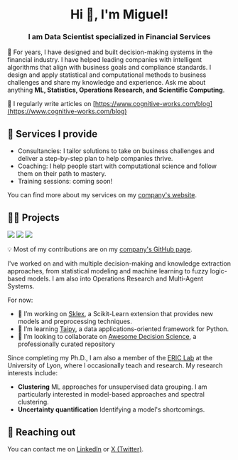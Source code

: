 <h1 align="center">Hi 👋, I'm Miguel!</h1>
<h3 align="center">I am Data Scientist specialized in Financial Services</h3>

💬 For years, I have designed and built decision-making systems in the financial industry. I have helped leading companies with intelligent algorithms that align with business goals and compliance standards. I design and apply statistical and computational methods to business challenges and share my knowledge and experience. Ask me about anything **ML, Statistics, Operations Research, and Scientific Computing**.

📝 I regularly write articles on [https://www.cognitive-works.com/blog](https://www.cognitive-works.com/blog)

<h2> 🏢 Services I provide </h2>

  * Consultancies: I tailor solutions to take on business challenges and deliver a step-by-step plan to help companies thrive.
  * Coaching: I help people start with computational science and follow them on their path to mastery.
  * Training sessions: coming soon!

You can find more about my services on my [company's website](https://www.cognitive-works.com).

<h2>👨‍💻 Projects </h2>

![](https://img.shields.io/badge/Python-3776AB?style=for-the-badge&logo=python&logoColor=white)
![](https://img.shields.io/badge/R-276DC3?style=for-the-badge&logo=r&logoColor=white)
![](https://img.shields.io/badge/Microsoft%20SQL%20Server-CC2927?style=for-the-badge&logo=microsoft%20sql%20server&logoColor=white)

💡 Most of my contributions are on my [company's GitHub page](https://github.com/orgs/cognitive-works-consulting/repositories).

I've worked on and with multiple decision-making and knowledge extraction approaches, from statistical modeling and machine learning to fuzzy logic-based models. I am also into Operations Research and Multi-Agent Systems.

For now:
 - 🔭 I’m working on [Sklex](https://github.com/cognitive-works-consulting/Sklex), a Scikit-Learn extension that provides new models and preprocessing techniques.
 - 🌱 I’m learning [Taipy](https://www.taipy.io/), a data applications-oriented framework for Python.
 - 👯 I’m looking to collaborate on [Awesome Decision Science](https://github.com/cognitive-works-consulting/Awesome-Decision-Science), a professionally curated repository 

Since completing my Ph.D., I am also a member of the [ERIC Lab](https://eric.msh-lse.fr/) at the University of Lyon, where I occasionally teach and research. My research interests include:
  * **Clustering** ML approaches for unsupervised data grouping. I am particularly interested in model-based approaches and spectral clustering.
  * **Uncertainty quantification** Identifying a model's shortcomings.

<h2>📧 Reaching out</h2>

You can contact me on <a href="https://www.linkedin.com/in/mpalenciaolivar/">LinkedIn</a> or <a href="https://twitter.com/mpalenciaolivar" target="">X (Twitter)</a>.

<!-- [![Miguel's GitHub stats](https://github-readme-stats.vercel.app/api?username=mpalenciaolivar)](https://github.com/mpalenciaolivar/github-readme-stats)
